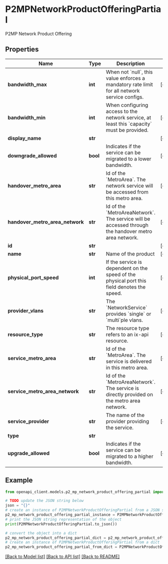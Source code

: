 # P2MPNetworkProductOfferingPartial

P2MP Network Product Offering

## Properties

Name | Type | Description | Notes
------------ | ------------- | ------------- | -------------
**bandwidth_max** | **int** | When not &#x60;null&#x60;, this value enforces a mandatory rate limit for all network service configs. | [optional] 
**bandwidth_min** | **int** | When configuring access to the network service, at least this &#x60;capacity&#x60; must be provided. | [optional] 
**display_name** | **str** |  | [optional] 
**downgrade_allowed** | **bool** | Indicates if the service can be migrated to a lower bandwidth. | [optional] 
**handover_metro_area** | **str** | Id of the &#x60;MetroArea&#x60;. The network service will be accessed from this metro area.  | [optional] 
**handover_metro_area_network** | **str** | Id of the &#x60;MetroAreaNetwork&#x60;. The service will be accessed through the handover metro area network.  | [optional] 
**id** | **str** |  | [optional] 
**name** | **str** | Name of the product | [optional] 
**physical_port_speed** | **int** | If the service is dependent on the speed of the physical port this field denotes the speed. | [optional] 
**provider_vlans** | **str** | The &#x60;NetworkService&#x60; provides &#x60;single&#x60; or &#x60;multi&#x60;ple vlans. | [optional] 
**resource_type** | **str** | The resource type refers to an ix-api resource.  | [optional] 
**service_metro_area** | **str** | Id of the &#x60;MetroArea&#x60;. The service is delivered in this metro area.  | [optional] 
**service_metro_area_network** | **str** | Id of the &#x60;MetroAreaNetwork&#x60;. The service is directly provided on the metro area network.  | [optional] 
**service_provider** | **str** | The name of the provider providing the service.  | [optional] 
**type** | **str** |  | 
**upgrade_allowed** | **bool** | Indicates if the service can be migrated to a higher bandwidth. | [optional] 

## Example

```python
from openapi_client.models.p2_mp_network_product_offering_partial import P2MPNetworkProductOfferingPartial

# TODO update the JSON string below
json = "{}"
# create an instance of P2MPNetworkProductOfferingPartial from a JSON string
p2_mp_network_product_offering_partial_instance = P2MPNetworkProductOfferingPartial.from_json(json)
# print the JSON string representation of the object
print(P2MPNetworkProductOfferingPartial.to_json())

# convert the object into a dict
p2_mp_network_product_offering_partial_dict = p2_mp_network_product_offering_partial_instance.to_dict()
# create an instance of P2MPNetworkProductOfferingPartial from a dict
p2_mp_network_product_offering_partial_from_dict = P2MPNetworkProductOfferingPartial.from_dict(p2_mp_network_product_offering_partial_dict)
```
[[Back to Model list]](../README.md#documentation-for-models) [[Back to API list]](../README.md#documentation-for-api-endpoints) [[Back to README]](../README.md)


